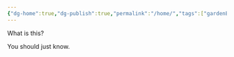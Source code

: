 ```yaml
---
{"dg-home":true,"dg-publish":true,"permalink":"/home/","tags":["gardenEntry"],"dgPassFrontmatter":true}
---
```



What is this?

You should just know.


